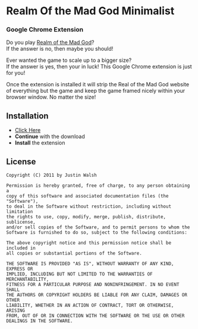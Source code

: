# Realm Of the Mad God Minimalist
### Google Chrome Extension

Do you play [Realm of the Mad God](http://www.realmofthemadgod.com/)?  
If the answer is no, then maybe you should!

Ever wanted the game to scale up to a bigger size?  
If the answer is yes, then your in luck!  This Google Chrome extension is just for you!

Once the extension is installed it will strip the Real of the Mad God website of everything but the game and keep the game framed nicely within your browser window. No matter the size!

## Installation

* [Click Here](https://github.com/downloads/thejustinwalsh/rotmg-minimal/rotmg-minimal.user.js)
* **Continue** with the download
* **Install** the extension

## License

	Copyright (C) 2011 by Justin Walsh
	
	Permission is hereby granted, free of charge, to any person obtaining a 
	copy of this software and associated documentation files (the "Software"), 
	to deal in the Software without restriction, including without limitation 
	the rights to use, copy, modify, merge, publish, distribute, sublicense, 
	and/or sell copies of the Software, and to permit persons to whom the 
	Software is furnished to do so, subject to the following conditions:
	
	The above copyright notice and this permission notice shall be included in 
	all copies or substantial portions of the Software.
	
	THE SOFTWARE IS PROVIDED "AS IS", WITHOUT WARRANTY OF ANY KIND, EXPRESS OR 
	IMPLIED, INCLUDING BUT NOT LIMITED TO THE WARRANTIES OF MERCHANTABILITY, 
	FITNESS FOR A PARTICULAR PURPOSE AND NONINFRINGEMENT. IN NO EVENT SHALL 
	THE AUTHORS OR COPYRIGHT HOLDERS BE LIABLE FOR ANY CLAIM, DAMAGES OR OTHER 
	LIABILITY, WHETHER IN AN ACTION OF CONTRACT, TORT OR OTHERWISE, ARISING 
	FROM, OUT OF OR IN CONNECTION WITH THE SOFTWARE OR THE USE OR OTHER 
	DEALINGS IN THE SOFTWARE.
